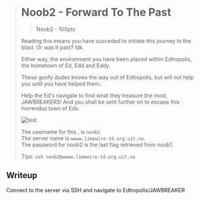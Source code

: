 ># Noob2 - Forward To The Past
>>    Noob2 - 100pts
>
>Reading this means you have succeded to initiate this journey to the blast. Or was it past? Idk.
>
>Either way, the environment you have been placed within Edtropolis, the hometown of Ed, Edd and Eddy. 
>
>These goofy dudes knows the way out of Edtropolis, but will not help you until you have helped them..
>
>Help the Ed's navigate to find what they treasure the most, JAWBREAKERS! And you shall be sent further on to escape this horrendus town of Eds.
>
>![test](https://media.giphy.com/media/12bf1xyaw7a59u/giphy.gif)
>
>
>The username for this , is `noob2`.  
>The server name is `wwww.limewire.td.org.uit.no`.  
>The password for noob2 is the last flag retrieved from noob1.
>
>Tips:
>`ssh noob2@wwww.limewire.td.org.uit.no`



## Writeup
Connect to the server via SSH and navigate to Edtropolis/JAWBREAKER

```

